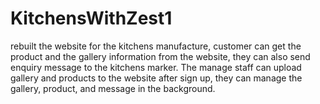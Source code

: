 # KitchensWithZest1
rebuilt the website for the kitchens manufacture, customer can get the product and the gallery information from the website, they can also send enquiry message to the kitchens
marker. 
The manage staff can upload gallery and products to the website after sign up, they can manage the gallery, product, and message in the background.
